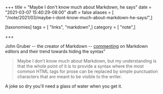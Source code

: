 +++
title = "Maybe I don't know much about Markdown, he says"
date = "2021-03-07 15:40:29-08:00"
draft = false
aliases = [ "/note/2021/03/maybe-i-dont-know-much-about-markdown-he-says/",]

[taxonomies]
tags = [ "links", "markdown",]
category = [ "note",]

+++

[commenting]: https://daringfireball.net/linked/2021/03/05/snell-ios-markdown-editors

John Gruber -- the creator of Markdown -- [commenting][] on Markdown editors and
their trend towards hiding the syntax"

> Maybe I don’t know much about Markdown, but my understanding is that the whole
> point of it is to provide a syntax where the most common HTML tags for prose
> can be replaced by simple punctuation characters that are meant to be visible
> to the writer.


A joke so dry you'll need a glass of water when you get it.